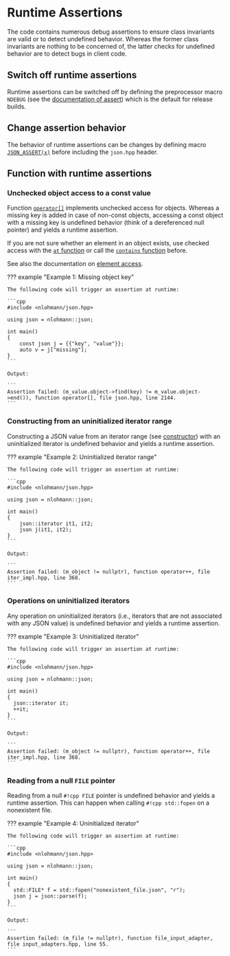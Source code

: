 # Runtime Assertions

The code contains numerous debug assertions to ensure class invariants are valid or to detect undefined behavior.
Whereas the former class invariants are nothing to be concerned of, the latter checks for undefined behavior are to
detect bugs in client code.

## Switch off runtime assertions

Runtime assertions can be switched off by defining the preprocessor macro `NDEBUG` (see the
[documentation of assert](https://en.cppreference.com/w/cpp/error/assert)) which is the default for release builds.

## Change assertion behavior

The behavior of runtime assertions can be changes by defining macro [`JSON_ASSERT(x)`](../api/macros/json_assert.md)
before including the `json.hpp` header.

## Function with runtime assertions

### Unchecked object access to a const value

Function [`operator[]`](../api/basic_json/operator%5B%5D.md) implements unchecked access for objects. Whereas a missing
key is added in case of non-const objects, accessing a const object with a missing key is undefined behavior (think of a
dereferenced null pointer) and yields a runtime assertion.

If you are not sure whether an element in an object exists, use checked access with the
[`at` function](../api/basic_json/at.md) or call the [`contains` function](../api/basic_json/contains.md) before.

See also the documentation on [element access](element_access/index.md).

??? example "Example 1: Missing object key"

    The following code will trigger an assertion at runtime:

    ```cpp
    #include <nlohmann/json.hpp>
    
    using json = nlohmann::json;
    
    int main()
    {
        const json j = {{"key", "value"}};
        auto v = j["missing"];
    }
    ```

    Output:

    ```
    Assertion failed: (m_value.object->find(key) != m_value.object->end()), function operator[], file json.hpp, line 2144.
    ```

### Constructing from an uninitialized iterator range

Constructing a JSON value from an iterator range (see [constructor](../api/basic_json/basic_json.md)) with an
uninitialized iterator is undefined behavior and yields a runtime assertion.

??? example "Example 2: Uninitialized iterator range"

    The following code will trigger an assertion at runtime:

    ```cpp
    #include <nlohmann/json.hpp>
    
    using json = nlohmann::json;
    
    int main()
    {
        json::iterator it1, it2;
        json j(it1, it2);
    }
    ```

    Output:

    ```
    Assertion failed: (m_object != nullptr), function operator++, file iter_impl.hpp, line 368.
    ```

### Operations on uninitialized iterators

Any operation on uninitialized iterators (i.e., iterators that are not associated with any JSON value) is undefined
behavior and yields a runtime assertion.

??? example "Example 3: Uninitialized iterator"

    The following code will trigger an assertion at runtime:

    ```cpp
    #include <nlohmann/json.hpp>
    
    using json = nlohmann::json;
    
    int main()
    {
      json::iterator it;
      ++it;
    }
    ```

    Output:

    ```
    Assertion failed: (m_object != nullptr), function operator++, file iter_impl.hpp, line 368.
    ```

### Reading from a null `FILE` pointer

Reading from a null `#!cpp FILE` pointer is undefined behavior and yields a runtime assertion. This can happen when
calling `#!cpp std::fopen` on a nonexistent file.

??? example "Example 4: Uninitialized iterator"

    The following code will trigger an assertion at runtime:

    ```cpp
    #include <nlohmann/json.hpp>
    
    using json = nlohmann::json;
    
    int main()
    {
      std::FILE* f = std::fopen("nonexistent_file.json", "r");
      json j = json::parse(f);
    }
    ```

    Output:

    ```
    Assertion failed: (m_file != nullptr), function file_input_adapter, file input_adapters.hpp, line 55.
    ```
